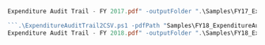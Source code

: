 

```.\ExpenditureAuditTrail2CSV.ps1 -pdfPath "Samples\FY17_ExpenditureAuditTrail\General Fund
Expenditure Audit Trail - FY 2017.pdf" -outputFolder ".\Samples\FY17_ExpenditureAuditTrail"```

```.\ExpenditureAuditTrail2CSV.ps1 -pdfPath "Samples\FY18_ExpenditureAuditTrail\General Fund
Expenditure Audit Trail - FY 2018.pdf" -outputFolder ".\Samples\FY18_ExpenditureAuditTrail"```

